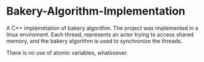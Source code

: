 # Bakery-Algorithm-Implementation
A C++ implemetation of bakery algorithm. The project was implemented in a linux enviroment.
Each thread, represents an actor trying to access shared memory, and the bakery algorithm is used to synchronize
the threads.

There is no use of atomic variables, whatsoever. 
